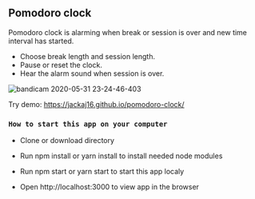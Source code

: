 ## Pomodoro clock

Pomodoro clock is alarming when break or session is over and new time interval has started. 

- Choose break length and session length.
- Pause or reset the clock.
- Hear the alarm sound when session is over.

![bandicam 2020-05-31 23-24-46-403](https://user-images.githubusercontent.com/8159055/83361958-29354400-a396-11ea-9fe4-fa7ef5f0af67.gif)

Try demo: https://jackaj16.github.io/pomodoro-clock/

### `How to start this app on your computer`

- Clone or download directory

- Run npm install or yarn install to install needed node modules 

- Run npm start or yarn start to start this app localy 

- Open http://localhost:3000 to view app in the browser
